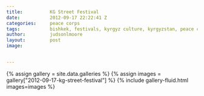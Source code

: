```yaml
---
title:			KG Street Festival
date:			2012-09-17 22:22:41 Z
categories:		peace corps
tags:			bishkek, festivals, kyrgyz culture, kyrgyzstan, peace corps, street festival
author:			judsonlmoore
layout:			post
image:			


---
```


{% assign gallery = site.data.galleries %}
{% assign images = gallery["2012-09-17-kg-street-festival"] %}
{% include gallery-fluid.html images=images %}
